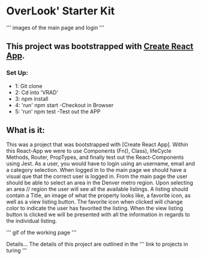 # OverLook' Starter Kit

''' images of the main page and login '''

## This project was bootstrapped with [Create React App](https://github.com/facebook/create-react-app).
### Set Up:
- 1: Git clone
- 2: Cd into 'VRAD'
- 3: npm install
- 4: 'run' npm start -Checkout in Browser
- 5: 'run' npm test -Test out the APP

## What is it:
This was a project that was bootstrapped with [Create React App]. Within this React-App we were to use Components (Fn(), Class), lifeCycle Methods, Router, PropTypes, and finally test out the React-Components using Jest. As a user, you would have to login using an username, email and a category selection. When logged in to the main page we should have a visual que that the correct user is logged in. From the main page the user should be able to select an area in the Denver metro region. Upon selecting an area // region the user will see all the available listings. A listing should contain a Title, an image of what the property looks like, a favorite icon, as well as a view listing button. The favorite icon when clicked will change color to indicate the user has favorited the listing. When the view listing button is clicked we will be presented with all the information in regards to the individual listing.  

''' gif of the working page '''

Details...
The details of this project are outlined in the ''' link to projects in turing '''
